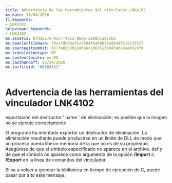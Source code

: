 ```yaml
---
title: Advertencia de las herramientas del vinculador LNK4102
ms.date: 11/04/2016
f1_keywords:
- LNK4102
helpviewer_keywords:
- LNK4102
ms.assetid: bfd1b17e-05c7-4bc2-80d6-2888b1a425b2
ms.openlocfilehash: fda1fdb03a7629894f846bb20ed84df519239327
ms.sourcegitcommit: 857fa6b530224fa6c18675138043aba9aa0619fb
ms.translationtype: MT
ms.contentlocale: es-ES
ms.lasthandoff: 03/24/2020
ms.locfileid: "80183311"
---
```

# <a name="linker-tools-warning-lnk4102"></a>Advertencia de las herramientas del vinculador LNK4102

exportación del destructor ' name ' de eliminación; es posible que la imagen no se ejecute correctamente

El programa ha intentado exportar un destructor de eliminación. La eliminación resultante puede producirse en un límite de DLL de modo que un proceso pueda liberar memoria de la que no es de su propiedad. Asegúrese de que el símbolo especificado no aparece en el archivo. def y de que el símbolo no aparece como argumento de la opción **/Import** o **/Export** en la línea de comandos del vinculador.

Si va a volver a generar la biblioteca en tiempo de ejecución de C, puede pasar por alto este mensaje.
